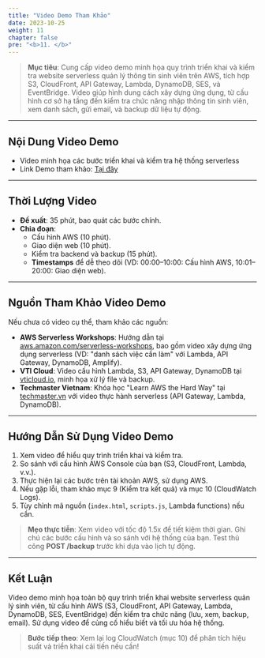 ```yaml
---
title: "Video Demo Tham Khảo"
date: 2023-10-25
weight: 11
chapter: false
pre: "<b>11. </b>"
---
```


> **Mục tiêu**: Cung cấp video demo minh họa quy trình triển khai và kiểm tra website serverless quản lý thông tin sinh viên trên AWS, tích hợp S3, CloudFront, API Gateway, Lambda, DynamoDB, SES, và EventBridge. Video giúp hình dung cách xây dựng ứng dụng, từ cấu hình cơ sở hạ tầng đến kiểm tra chức năng nhập thông tin sinh viên, xem danh sách, gửi email, và backup dữ liệu tự động.

---

## Nội Dung Video Demo

- Video minh họa các bước triển khai và kiểm tra hệ thống serverless
- Link Demo tham khảo: [Tại đây](https://drive.google.com/file/d/1Tjlm74NRt5Dq5NhBiH9JJ4sQtsFQU0DB/view?usp=drive_link)

---

## Thời Lượng Video

- **Đề xuất**: 35 phút, bao quát các bước chính.  
- **Chia đoạn**:  
  - Cấu hình AWS (10 phút).  
  - Giao diện web (10 phút).  
  - Kiểm tra backend và backup (15 phút).  
  - **Timestamps** để dễ theo dõi (VD: 00:00–10:00: Cấu hình AWS, 10:01–20:00: Giao diện web).  

---

## Nguồn Tham Khảo Video Demo

Nếu chưa có video cụ thể, tham khảo các nguồn:  
- **AWS Serverless Workshops**: Hướng dẫn tại [aws.amazon.com/serverless-workshops](https://aws.amazon.com/serverless-workshops), bao gồm video xây dựng ứng dụng serverless (VD: "danh sách việc cần làm" với Lambda, API Gateway, DynamoDB, Amplify).  [](https://aws.amazon.com/getting-started/hands-on/build-web-app-s3-lambda-api-gateway-dynamodb/)
- **VTI Cloud**: Video cấu hình Lambda, S3, API Gateway, DynamoDB tại [vticloud.io](https://vticloud.io), minh họa xử lý file và backup.  
- **Techmaster Vietnam**: Khóa học "Learn AWS the Hard Way" tại [techmaster.vn](https://techmaster.vn) với video thực hành serverless (API Gateway, Lambda, DynamoDB).   

---

## Hướng Dẫn Sử Dụng Video Demo

1. Xem video để hiểu quy trình triển khai và kiểm tra.  
2. So sánh với cấu hình AWS Console của bạn (S3, CloudFront, Lambda, v.v.).  
3. Thực hiện lại các bước trên tài khoản AWS, sử dụng AWS.  
4. Nếu gặp lỗi, tham khảo mục 9 (Kiểm tra kết quả) và mục 10 (CloudWatch Logs).  
5. Tùy chỉnh mã nguồn (`index.html`, `scripts.js`, Lambda functions) nếu cần.  

> **Mẹo thực tiễn**: Xem video với tốc độ 1.5x để tiết kiệm thời gian. Ghi chú các bước cấu hình và so sánh với hệ thống của bạn. Test thủ công **POST /backup** trước khi dựa vào lịch tự động.

---

## Kết Luận

Video demo minh họa toàn bộ quy trình triển khai website serverless quản lý sinh viên, từ cấu hình AWS (S3, CloudFront, API Gateway, Lambda, DynamoDB, SES, EventBridge) đến kiểm tra chức năng (lưu, xem, backup, email). Sử dụng video để củng cố hiểu biết và tối ưu hóa hệ thống.

> **Bước tiếp theo**: Xem lại log CloudWatch (mục 10) để phân tích hiệu suất và triển khai cải tiến nếu cần!